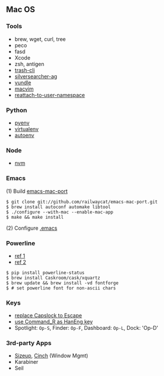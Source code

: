 ## Mac OS

### Tools

- brew, wget, curl, tree
- peco
- fasd
- Xcode
- zsh, antigen
- [trash-cli](https://github.com/andreafrancia/trash-cli)
- [silversearcher-ag](https://github.com/ggreer/the_silver_searcher)
- [vundle](https://github.com/gmarik/Vundle.vim)
- [macvim](http://stackoverflow.com/questions/21012203/gvim-or-macvim-in-mac-os-x)
- [reattach-to-user-namespace](http://evertpot.com/osx-tmux-vim-copy-paste-clipboard/)

### Python

- [pyenv](https://github.com/yyuu/pyenv)
- [virtualenv](https://github.com/yyuu/pyenv-virtualenv)
- [autoenv](https://github.com/kennethreitz/autoenv)

### Node

- [nvm](https://github.com/creationix/nvm)

### Emacs

(1) Build [emacs-mac-port](https://github.com/railwaycat/emacs-mac-port)  

```
$ git clone git://github.com/railwaycat/emacs-mac-port.git
$ brew install autoconf automake libtool
$ ./configure --with-mac --enable-mac-app
$ make && make install
```

(2) Configure [.emacs](https://github.com/1ambda/emacs-osx)

### Powerline

- [ref 1](http://powerline.readthedocs.org/en/latest/installation/osx.html?highlight=install)
- [ref 2](http://blog.outsider.ne.kr/879)

```
$ pip install powerline-status
$ brew install Caskroom/cask/xquartz
$ brew update && brew install -vd fontforge
$ # set powerline font for non-ascii chars 
```

### Keys

- [replace Capslock to Escape](http://stackoverflow.com/questions/127591/using-caps-lock-as-esc-in-mac-os-x)
- [use Command_R as HanEng key](http://jaebok.tistory.com/38)
- Spotlight: `Op-S`, Finder: `Op-F`, Dashboard: `Op-L`, Dock: 'Op-D'

### 3rd-party Apps

- [Sizeup](http://www.irradiatedsoftware.com/sizeup/), [Cinch](http://www.irradiatedsoftware.com/cinch/) (Window Mgmt)
- Karabiner
- Seil
